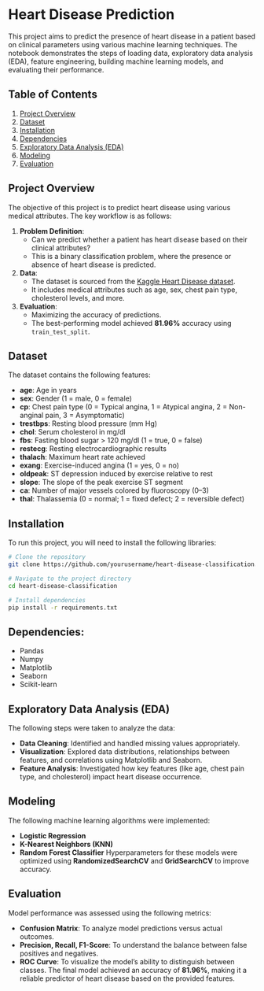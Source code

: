 # Heart Disease Prediction
This project aims to predict the presence of heart disease in a patient based on clinical parameters using various machine learning techniques. The notebook demonstrates the steps of loading data, exploratory data analysis (EDA), feature engineering, building machine learning models, and evaluating their performance.

## Table of Contents
1. [Project Overview](#project-overview)
2. [Dataset](#dataset)
3. [Installation](#installation)
4. [Dependencies](#dependencies)
5. [Exploratory Data Analysis (EDA)](#exploratory-data-analysis-eda)
6. [Modeling](#modeling)
7. [Evaluation](#evaluation)

## Project Overview
The objective of this project is to predict heart disease using various medical attributes. The key workflow is as follows:

1. **Problem Definition**: 
   - Can we predict whether a patient has heart disease based on their clinical attributes?
   - This is a binary classification problem, where the presence or absence of heart disease is predicted.
2. **Data**: 
   - The dataset is sourced from the [Kaggle Heart Disease dataset](https://www.kaggle.com/datasets/johnsmith88/heart-disease-dataset).
   - It includes medical attributes such as age, sex, chest pain type, cholesterol levels, and more.
3. **Evaluation**: 
   - Maximizing the accuracy of predictions.
   - The best-performing model achieved **81.96%** accuracy using `train_test_split`.

## Dataset
The dataset contains the following features:

- **age**: Age in years
- **sex**: Gender (1 = male, 0 = female)
- **cp**: Chest pain type (0 = Typical angina, 1 = Atypical angina, 2 = Non-anginal pain, 3 = Asymptomatic)
- **trestbps**: Resting blood pressure (mm Hg)
- **chol**: Serum cholesterol in mg/dl
- **fbs**: Fasting blood sugar > 120 mg/dl (1 = true, 0 = false)
- **restecg**: Resting electrocardiographic results
- **thalach**: Maximum heart rate achieved
- **exang**: Exercise-induced angina (1 = yes, 0 = no)
- **oldpeak**: ST depression induced by exercise relative to rest
- **slope**: The slope of the peak exercise ST segment
- **ca**: Number of major vessels colored by fluoroscopy (0–3)
- **thal**: Thalassemia (0 = normal; 1 = fixed defect; 2 = reversible defect)

## Installation
To run this project, you will need to install the following libraries:

```bash
# Clone the repository
git clone https://github.com/yourusername/heart-disease-classification.git

# Navigate to the project directory
cd heart-disease-classification

# Install dependencies
pip install -r requirements.txt
```
## Dependencies:
- Pandas
- Numpy
- Matplotlib
- Seaborn
- Scikit-learn
  
## Exploratory Data Analysis (EDA)
The following steps were taken to analyze the data:
- **Data Cleaning**: Identified and handled missing values appropriately.
- **Visualization**: Explored data distributions, relationships between features, and correlations using Matplotlib and Seaborn.
- **Feature Analysis**: Investigated how key features (like age, chest pain type, and cholesterol) impact heart disease occurrence.

## Modeling
The following machine learning algorithms were implemented:
- **Logistic Regression**
- **K-Nearest Neighbors (KNN)** 
- **Random Forest Classifier** 
Hyperparameters for these models were optimized using **RandomizedSearchCV** and **GridSearchCV** to improve accuracy.

## Evaluation
Model performance was assessed using the following metrics:
- **Confusion Matrix**: To analyze model predictions versus actual outcomes.
- **Precision, Recall, F1-Score**: To understand the balance between false positives and negatives.
- **ROC Curve**: To visualize the model’s ability to distinguish between classes.
The final model achieved an accuracy of **81.96%**, making it a reliable predictor of heart disease based on the provided features.
